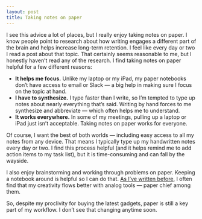 ```yaml
---
layout: post
title: Taking notes on paper
---
```


I see this advice a lot of places, but I really enjoy taking notes on paper. I
know people point to research about how writing engages a different part of
the brain and helps increase long-term retention. I feel like every day or two
I read a post about that topic. That certainly seems reasonable to me, but I
honestly haven’t read any of the research. I find taking notes on paper
helpful for a few different reasons:

  * **It helps me focus.** Unlike my laptop or my iPad, my paper notebooks don’t have access to email or Slack — a big help in making sure I focus on the topic at hand.
  * **I have to synthesize.** I type faster than I write, so I’m tempted to type up notes about nearly everything that’s said. Writing by hand forces to me synthesize and abbreviate — which often helps me to understand.
  * **It works everywhere.** In some of my meetings, pulling up a laptop or iPad just isn’t acceptable. Taking notes on paper works for everyone.

Of course, I want the best of both worlds — including easy access to all my
notes from any device. That means I typically type up my handwritten notes
every day or two. I find this process helpful (and it helps remind me to add
action items to my task list), but it is time-consuming and can fall by the
wayside.

I also enjoy brainstorming and working through problems on paper. Keeping a
notebook around is helpful so I can do that. [As I’ve written
before](https://jeffkeltner.com/divergent-vs-convergent/), I often find that
my creativity flows better with analog tools — paper chief among them.

So, despite my proclivity for buying the latest gadgets, paper is still a key
part of my workflow. I don’t see that changing anytime soon.

